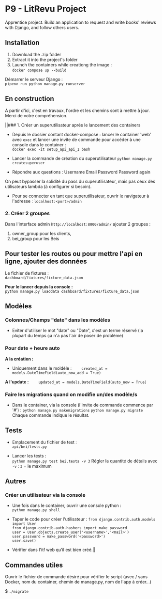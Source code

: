 
# P9 - LitRevu Project 

Apprentice project. 
Build an application to request and write books' reviews with Django, and follow others users. 


## Installation 

1. Download the .zip folder 
2. Extract it into the project's folder 
3. Launch the containers while creationg the image :    
`docker compose up --build` 


Démarrer le serveur Django :     
`pipenv run python manage.py runserver` 


## En construction 
A partir d'ici, c'est en travaux, l'ordre et les chemins sont à mettre à jour. Merci de votre compréhension. 

||### 1. Créer un superutilisateur après le lancement des containers

*  Depuis le dossier contant docker-compose : lancer le container 'web' avec `exec` et lancer une invite de commande pour accéder à une console dans le container :     
`docker exec -it setup_api_api_1 bash` 

*  Lancer la commande de création du superutilisateur
`python manage.py createsuperuser`

*  Répondre aux questions : 
Username
Email
Password
Password again

On peut bypasser la solidité du pass du superutilisateur, mais pas ceux des utilisateurs lambda (à configurer si besoin).

*  Pour se connecter en tant que superutilisateur, ouvrir le navigateur à l'adresse : 
`localhost:<port>/admin`    


### 2. Créer 2 groupes 

Dans l'interface admin `http://localhost:8000/admin/` ajouter 2 groupes : 
1. owner_group pour les clients, 
2. bei_group pour les Beis 


## Pour tester les routes ou pour mettre l'api en ligne, ajouter des données  

Le fichier de fixtures :     
`dashboard/fixtures/fixture_data.json`    

**Pour le lancer depuis la console :**     
`python manage.py loaddata dashboard/fixtures/fixture_data.json` 


## Modèles 

### Colonnes/Champs "date" dans les modèles 

*  Eviter d'utiliser le mot "date" ou "Date", c'est un terme réservé (la plupart du temps ça n'a pas l'air de poser de problème) 


### Pour date + heure auto 

**A la création :** 
*  Uniquement dans le moldèle : 
`    created_at = models.DateTimeField(auto_now_add = True)`

**A l'update :**
`    updated_at = models.DateTimeField(auto_now = True)`


### Faire les migrations quand on modifie un/des modèle/s

*  Dans le container, via la console (l'invite de commande commence par '#') : 
`python manage.py makemigrations`
`python manage.py migrate`
Chaque commande indique le résultat. 


## Tests 

*  Emplacement du fichier de test :    
`api/bei/tests.py`    

*  Lancer les tests :     
`python manage.py test bei.tests -v 3` 
Régler la quantité de détails avec `-v` : `3` = le maximum    


## Autres 

### Créer un utilisateur via la console 

*  Une fois dans le container, ouvrir une console python :    
`python manage.py shell`    

*  Taper le code pour créer l'utilisateur : 
`from django.contrib.auth.models import User`    
`from django.contrib.auth.hashers import make_password`    
`user = User.objects.create_user('<username>','<mail>')`    
`user.password = make_password('<password>')`    
`user.save()`    

*  Vérifier dans l'itf web qu'il est bien créé.||
 


## Commandes utiles 

Ouvrir le fichier de commande désiré pour vérifier le script (avec / sans Docker, nom du container, chemin de manage.py, nom de l'app à créer...) 

$ `./migrate` 

